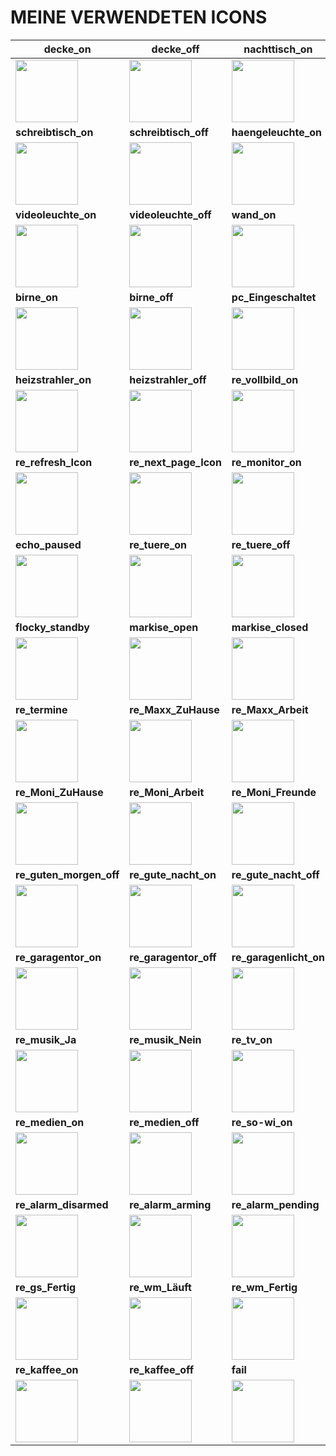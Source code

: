 # MEINE VERWENDETEN ICONS

| **decke_on** | **decke_off** | **nachttisch_on** | **nachttisch_off** | **spot_on** | **spot_off** |
| --- | --- | --- | --- | --- | --- |
| <img src="/../main/01_Haupt-Dashboard/D_Icons/button_decke_on.png" width="100"> | <img src="/../main/01_Haupt-Dashboard/D_Icons/button_decke_off.png" width="100"> | <img src="/../main/01_Haupt-Dashboard/D_Icons/button_nachttisch_on.png" width="100"> | <img src="/../main/01_Haupt-Dashboard/D_Icons/button_nachttisch_off.png" width="100"> | <img src="/../main/01_Haupt-Dashboard/D_Icons/button_spot_on.png" width="100"> | <img src="/../main/01_Haupt-Dashboard/D_Icons/button_spot_off.png" width="100"> |
| **schreibtisch_on** | **schreibtisch_off** | **haengeleuchte_on** | **haengeleuchte_on** | **onair_on** | **onair_off** |
| <img src="/../main/01_Haupt-Dashboard/D_Icons/button_schreibtisch_on.png" width="100"> | <img src="/../main/01_Haupt-Dashboard/D_Icons/button_schreibtisch_off.png" width="100"> | <img src="/../main/01_Haupt-Dashboard/D_Icons/button_haengeleuchte_on.png" width="100"> | <img src="/../main/01_Haupt-Dashboard/D_Icons/button_haengeleuchte_on.png" width="100"> | <img src="/../main/01_Haupt-Dashboard/D_Icons/button_onair_on.png" width="100"> | <img src="/../main/01_Haupt-Dashboard/D_Icons/button_onair_off.png" width="100"> |
| **videoleuchte_on** | **videoleuchte_off** | **wand_on** | **wand_off** | **led_on** | **led_off** |
| <img src="/../main/01_Haupt-Dashboard/D_Icons/button_videoleuchte_on.png" width="100"> | <img src="/../main/01_Haupt-Dashboard/D_Icons/button_videoleuchte_off.png" width="100"> | <img src="/../main/01_Haupt-Dashboard/D_Icons/button_wand_on.png" width="100"> | <img src="/../main/01_Haupt-Dashboard/D_Icons/button_wand_off.png" width="100"> | <img src="/../main/01_Haupt-Dashboard/D_Icons/button_led_on.png" width="100"> | <img src="/../main/01_Haupt-Dashboard/D_Icons/button_led_off.png" width="100"> |
| **birne_on** | **birne_off** | **pc_Eingeschaltet** | **pc_Ausgeschaltet** | **ventilator_on** | **ventilator_off** |
| <img src="/../main/01_Haupt-Dashboard/D_Icons/button_birne_on.png" width="100"> | <img src="/../main/01_Haupt-Dashboard/D_Icons/button_birne_off.png" width="100"> | <img src="/../main/01_Haupt-Dashboard/D_Icons/button_pc_Eingeschaltet.png" width="100"> | <img src="/../main/01_Haupt-Dashboard/D_Icons/button_pc_Ausgeschaltet.png" width="100"> | <img src="/../main/01_Haupt-Dashboard/D_Icons/button_ventilator_on.png" width="100"> | <img src="/../main/01_Haupt-Dashboard/D_Icons/button_ventilator_off.png" width="100"> |
| **heizstrahler_on** | **heizstrahler_off** | **re_vollbild_on** | **re_vollbild_off** | **re_effekt_on** | **re_effekt_off** |
| <img src="/../main/01_Haupt-Dashboard/D_Icons/button_heizstrahler_on.png" width="100"> | <img src="/../main/01_Haupt-Dashboard/D_Icons/button_heizstrahler_off.png" width="100"> | <img src="/../main/01_Haupt-Dashboard/D_Icons/button_re_vollbild_on.png" width="100"> | <img src="/../main/01_Haupt-Dashboard/D_Icons/button_re_vollbild_off.png" width="100"> | <img src="/../main/01_Haupt-Dashboard/D_Icons/button_re_effekt_on.png" width="100"> | <img src="/../main/01_Haupt-Dashboard/D_Icons/button_re_effekt_off.png" width="100"> |
| **re_refresh_Icon** | **re_next_page_Icon** | **re_monitor_on** | **re_monitor_off** | **re_youtube_Icon** | **echo_playing** |
| <img src="/../main/01_Haupt-Dashboard/D_Icons/button_re_refresh_Icon.png" width="100"> | <img src="/../main/01_Haupt-Dashboard/D_Icons/button_re_next_page_Icon.png" width="100"> | <img src="/../main/01_Haupt-Dashboard/D_Icons/button_re_monitor_on.png" width="100"> | <img src="/../main/01_Haupt-Dashboard/D_Icons/button_re_monitor_off.png" width="100"> | <img src="/../main/01_Haupt-Dashboard/D_Icons/button_re_youtube_Icon.png" width="100"> | <img src="/../main/01_Haupt-Dashboard/D_Icons/button_echo_playing.png" width="100"> |
| **echo_paused** | **re_tuere_on** | **re_tuere_off** | **flocky_cleaning** | **flocky_docked** | **flocky_returning** |
| <img src="/../main/01_Haupt-Dashboard/D_Icons/button_echo_paused.png" width="100"> | <img src="/../main/01_Haupt-Dashboard/D_Icons/button_re_tuere_on.png" width="100"> | <img src="/../main/01_Haupt-Dashboard/D_Icons/button_re_tuere_off.png" width="100"> | <img src="/../main/01_Haupt-Dashboard/D_Icons/button_flocky_cleaning.png" width="100"> | <img src="/../main/01_Haupt-Dashboard/D_Icons/button_flocky_docked.png" width="100"> | <img src="/../main/01_Haupt-Dashboard/D_Icons/button_flocky_returning.png" width="100"> |
| **flocky_standby** | **markise_open** | **markise_closed** | **re_rollladen_open** | **re_rollladen_closed** | **re_birthday** |
| <img src="/../main/01_Haupt-Dashboard/D_Icons/button_flocky_standby.png" width="100"> | <img src="/../main/01_Haupt-Dashboard/D_Icons/button_markise_open.png" width="100"> | <img src="/../main/01_Haupt-Dashboard/D_Icons/button_markise_closed.png" width="100"> | <img src="/../main/01_Haupt-Dashboard/D_Icons/button_re_rollladen_open.png" width="100"> | <img src="/../main/01_Haupt-Dashboard/D_Icons/button_re_rollladen_closed.png" width="100"> | <img src="/../main/01_Haupt-Dashboard/D_Icons/button_re_birthday.png" width="100"> |
| **re_termine** | **re_Maxx_ZuHause** | **re_Maxx_Arbeit** | **re_Maxx_Freunde** | **re_Maxx_Familie** | **re_Maxx_Unterwegs** |
| <img src="/../main/01_Haupt-Dashboard/D_Icons/button_re_termine.png" width="100"> | <img src="/../main/01_Haupt-Dashboard/D_Icons/button_re_Maxx_ZuHause.png" width="100"> | <img src="/../main/01_Haupt-Dashboard/D_Icons/button_re_Maxx_Arbeit.png" width="100"> | <img src="/../main/01_Haupt-Dashboard/D_Icons/button_re_Maxx_Freunde.png" width="100"> | <img src="/../main/01_Haupt-Dashboard/D_Icons/button_re_Maxx_Familie.png" width="100"> | <img src="/../main/01_Haupt-Dashboard/D_Icons/button_re_Maxx_Unterwegs.png" width="100"> |
| **re_Moni_ZuHause** | **re_Moni_Arbeit** | **re_Moni_Freunde** | **re_Moni_Familie** | **re_Moni_Unterwegs** | **re_guten_morgen_on** |
| <img src="/../main/01_Haupt-Dashboard/D_Icons/button_re_Moni_ZuHause.png" width="100"> | <img src="/../main/01_Haupt-Dashboard/D_Icons/button_re_Moni_Arbeit.png" width="100"> | <img src="/../main/01_Haupt-Dashboard/D_Icons/button_re_Moni_Freunde.png" width="100"> | <img src="/../main/01_Haupt-Dashboard/D_Icons/button_re_Moni_Familie.png" width="100"> | <img src="/../main/01_Haupt-Dashboard/D_Icons/button_re_Moni_Unterwegs.png" width="100"> | <img src="/../main/01_Haupt-Dashboard/D_Icons/button_re_guten_morgen_on.png" width="100"> |
| **re_guten_morgen_off** | **re_gute_nacht_on** | **re_gute_nacht_off** | **re_Maxx_Walking** | **re_Maxx_Running** | **re_Maxx_Strava** |
| <img src="/../main/01_Haupt-Dashboard/D_Icons/button_re_guten_morgen_off.png" width="100"> | <img src="/../main/01_Haupt-Dashboard/D_Icons/button_re_gute_nacht_on.png" width="100"> | <img src="/../main/01_Haupt-Dashboard/D_Icons/button_re_gute_nacht_off.png" width="100"> | <img src="/../main/01_Haupt-Dashboard/D_Icons/button_re_Maxx_Walking.png" width="100"> | <img src="/../main/01_Haupt-Dashboard/D_Icons/button_re_Maxx_Running.png" width="100"> | <img src="/../main/01_Haupt-Dashboard/D_Icons/button_re_Maxx_Strava.png" width="100"> |
| **re_garagentor_on** | **re_garagentor_off** | **re_garagenlicht_on** | **re_garagenlicht_off** | **re_energy_Icon** | **re_dnd_Icon** |
| <img src="/../main/01_Haupt-Dashboard/D_Icons/button_re_garagentor_on.png" width="100"> | <img src="/../main/01_Haupt-Dashboard/D_Icons/button_re_garagentor_off.png" width="100"> | <img src="/../main/01_Haupt-Dashboard/D_Icons/button_re_garagenlicht_on.png" width="100"> | <img src="/../main/01_Haupt-Dashboard/D_Icons/button_re_garagenlicht_off.png" width="100"> | <img src="/../main/01_Haupt-Dashboard/D_Icons/button_re_energy_Icon.png" width="100"> | <img src="/../main/01_Haupt-Dashboard/D_Icons/button_re_dnd_Icon.png" width="100"> |
| **re_musik_Ja** | **re_musik_Nein** | **re_tv_on** | **re_tv_off** | **re_playstation_on** | **re_playstation_off** |
| <img src="/../main/01_Haupt-Dashboard/D_Icons/button_re_musik_Ja.png" width="100"> | <img src="/../main/01_Haupt-Dashboard/D_Icons/button_re_musik_Nein.png" width="100"> | <img src="/../main/01_Haupt-Dashboard/D_Icons/button_re_tv_on.png" width="100"> | <img src="/../main/01_Haupt-Dashboard/D_Icons/button_re_tv_off.png" width="100"> | <img src="/../main/01_Haupt-Dashboard/D_Icons/button_re_playstation_on.png" width="100"> | <img src="/../main/01_Haupt-Dashboard/D_Icons/button_re_playstation_off.png" width="100"> |
| **re_medien_on** | **re_medien_off** | **re_so-wi_on** | **re_so-wi_off** | **re_heizung_on** | **re_heizung_off** |
| <img src="/../main/01_Haupt-Dashboard/D_Icons/button_re_medien_on.png" width="100"> | <img src="/../main/01_Haupt-Dashboard/D_Icons/button_re_medien_off.png" width="100"> | <img src="/../main/01_Haupt-Dashboard/D_Icons/button_re_so-wi_on.png" width="100"> | <img src="/../main/01_Haupt-Dashboard/D_Icons/button_re_so-wi_off.png" width="100"> | <img src="/../main/01_Haupt-Dashboard/D_Icons/button_re_heizung_on.png" width="100"> | <img src="/../main/01_Haupt-Dashboard/D_Icons/button_re_heizung_off.png" width="100"> |
| **re_alarm_disarmed** | **re_alarm_arming** | **re_alarm_pending** | **re_alarm_triggered** | **re_alarm_armed_away** | **re_gs_Läuft** |
| <img src="/../main/01_Haupt-Dashboard/D_Icons/button_re_alarm_disarmed.png" width="100"> | <img src="/../main/01_Haupt-Dashboard/D_Icons/button_re_alarm_arming.png" width="100"> | <img src="/../main/01_Haupt-Dashboard/D_Icons/button_re_alarm_pending.png" width="100"> | <img src="/../main/01_Haupt-Dashboard/D_Icons/button_re_alarm_triggered.png" width="100"> | <img src="/../main/01_Haupt-Dashboard/D_Icons/button_re_alarm_armed_away.png" width="100"> | <img src="/../main/01_Haupt-Dashboard/D_Icons/button_re_gs_Läuft.png" width="100"> |
| **re_gs_Fertig** | **re_wm_Läuft** | **re_wm_Fertig** | **re_tr_Läuft** | **re_tr_Fertig** | **re_kalender_on** |
| <img src="/../main/01_Haupt-Dashboard/D_Icons/button_re_gs_Fertig.png" width="100"> | <img src="/../main/01_Haupt-Dashboard/D_Icons/button_re_wm_Läuft.png" width="100"> | <img src="/../main/01_Haupt-Dashboard/D_Icons/button_re_wm_Fertig.png" width="100"> | <img src="/../main/01_Haupt-Dashboard/D_Icons/button_re_tr_Läuft.png" width="100"> | <img src="/../main/01_Haupt-Dashboard/D_Icons/button_re_tr_Fertig.png" width="100"> | <img src="/../main/01_Haupt-Dashboard/D_Icons/button_re_kalender_on.png" width="100"> |
| **re_kaffee_on** | **re_kaffee_off** | **fail** |
| <img src="/../main/01_Haupt-Dashboard/D_Icons/button_re_kaffee_on.png" width="100"> | <img src="/../main/01_Haupt-Dashboard/D_Icons/button_re_kaffee_off.png" width="100"> | <img src="/../main/01_Haupt-Dashboard/D_Icons/button_fail.png" width="100"> |

